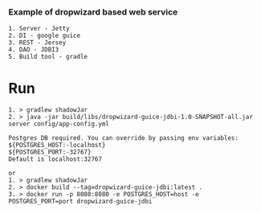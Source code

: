 ### Example of dropwizard based web service
    1. Server - Jetty
    2. DI - google guice
    3. REST - Jersey
    4. DAO - JDBI3
    5. Build tool - gradle
    
# Run
    1. > gradlew shadowJar 
    2. > java -jar build/libs/dropwizard-guice-jdbi-1.0-SNAPSHOT-all.jar server config/app-config.yml
    
    Postgres DB required. You can override by passing env variables:
    ${POSTGRES_HOST:-localhost}
    ${POSTGRES_PORT:-32767}
    Default is localhost:32767
    
    or
    1. > gradlew shadowJar 
    2. > docker build --tag=dropwizard-guice-jdbi:latest .
    3. > docker run -p 8080:8080 -e POSTGRES_HOST=host -e POSTGRES_PORT=port dropwizard-guice-jdbi


